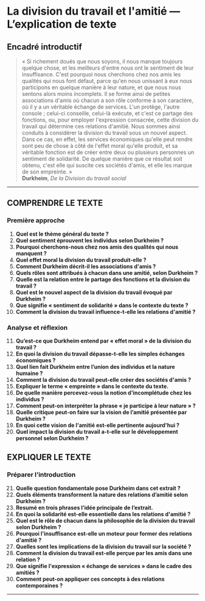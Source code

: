 # La division du travail et l'amitié — L’explication de texte

## Encadré introductif
> « Si richement doués que nous soyons, il nous manque toujours quelque chose, et les meilleurs d'entre nous ont le sentiment de leur insuffisance. C'est pourquoi nous cherchons chez nos amis les qualités qui nous font défaut, parce qu'en nous unissant à eux nous participons en quelque manière à leur nature, et que nous nous sentons alors moins incomplets. Il se forme ainsi de petites associations d'amis où chacun a son rôle conforme à son caractère, où il y a un véritable échange de services. L'un protège, l'autre console ; celui-ci conseille, celui-là exécute, et c'est ce partage des fonctions, ou, pour employer l'expression consacrée, cette division du travail qui détermine ces relations d'amitié. Nous sommes ainsi conduits à considérer la division du travail sous un nouvel aspect. Dans ce cas, en effet, les services économiques qu'elle peut rendre sont peu de chose à côté de l'effet moral qu'elle produit, et sa véritable fonction est de créer entre deux ou plusieurs personnes un sentiment de solidarité. De quelque manière que ce résultat soit obtenu, c'est elle qui suscite ces sociétés d'amis, et elle les marque de son empreinte. »  
> **Durkheim**, *De la Division du travail social*

---

## COMPRENDRE LE TEXTE

### Première approche

1. **Quel est le thème général du texte ?**  
2. **Quel sentiment éprouvent les individus selon Durkheim ?**  
3. **Pourquoi cherchons-nous chez nos amis des qualités qui nous manquent ?**  
4. **Quel effet moral la division du travail produit-elle ?**  
5. **Comment Durkheim décrit-il les associations d'amis ?**  
6. **Quels rôles sont attribués à chacun dans une amitié, selon Durkheim ?**  
7. **Quelle est la relation entre le partage des fonctions et la division du travail ?**  
8. **Quel est le nouvel aspect de la division du travail évoqué par Durkheim ?**  
9. **Que signifie « sentiment de solidarité » dans le contexte du texte ?**  
10. **Comment la division du travail influence-t-elle les relations d'amitié ?**  

### Analyse et réflexion

11. **Qu’est-ce que Durkheim entend par « effet moral » de la division du travail ?**  
12. **En quoi la division du travail dépasse-t-elle les simples échanges économiques ?**  
13. **Quel lien fait Durkheim entre l’union des individus et la nature humaine ?**  
14. **Comment la division du travail peut-elle créer des sociétés d'amis ?**  
15. **Expliquer le terme « empreinte » dans le contexte du texte.**  
16. **De quelle manière percevez-vous la notion d'incomplétude chez les individus ?**  
17. **Comment peut-on interpréter la phrase « je participe à leur nature » ?**  
18. **Quelle critique peut-on faire sur la vision de l’amitié présentée par Durkheim ?**  
19. **En quoi cette vision de l'amitié est-elle pertinente aujourd'hui ?**  
20. **Quel impact la division du travail a-t-elle sur le développement personnel selon Durkheim ?**

## EXPLIQUER LE TEXTE

### Préparer l’introduction

21. **Quelle question fondamentale pose Durkheim dans cet extrait ?**  
22. **Quels éléments transforment la nature des relations d’amitié selon Durkheim ?**  
23. **Resumé en trois phrases l’idée principale de l’extrait.**  
24. **En quoi la solidarité est-elle essentielle dans les relations d'amitié ?**  
25. **Quel est le rôle de chacun dans la philosophie de la division du travail selon Durkheim ?**  
26. **Pourquoi l'insuffisance est-elle un moteur pour former des relations d'amitié ?**  
27. **Quelles sont les implications de la division du travail sur la société ?**  
28. **Comment la division du travail est-elle perçue par les amis dans une relation ?**  
29. **Que signifie l'expression « échange de services » dans le cadre des amitiés ?**  
30. **Comment peut-on appliquer ces concepts à des relations contemporaines ?**  

---